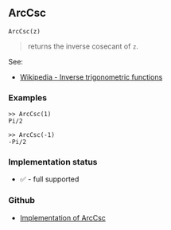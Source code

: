 ## ArcCsc

```
ArcCsc(z)
```

> returns the inverse cosecant of `z`.
 
See:
* [Wikipedia - Inverse trigonometric functions](https://en.wikipedia.org/wiki/Inverse_trigonometric_functions)

### Examples

``` 
>> ArcCsc(1)    
Pi/2  
  
>> ArcCsc(-1)    
-Pi/2 
```
  

### Implementation status

* &#x2705; - full supported

### Github

* [Implementation of ArcCsc](https://github.com/axkr/symja_android_library/blob/master/symja_android_library/matheclipse-core/src/main/java/org/matheclipse/core/builtin/ExpTrigsFunctions.java#L579) 
